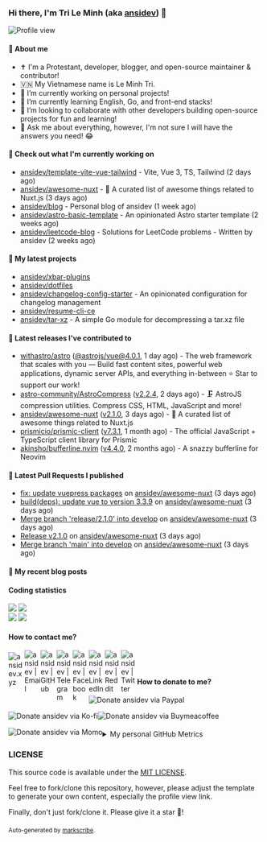 ### Hi there, I'm Tri Le Minh (aka [ansidev][website]) 👋

<img src="https://komarev.com/ghpvc/?username=ansidev" alt="Profile view" />

#### 📕 About me

- ✝️ I'm a Protestant, developer, blogger, and open-source maintainer & contributor!
- 🇻🇳 My Vietnamese name is Le Minh Tri.
- 🔭 I’m currently working on personal projects!
- 🌱 I’m currently learning English, Go, and front-end stacks!
- 👯 I’m looking to collaborate with other developers building open-source projects for fun and learning!
- 💬 Ask me about everything, however, I'm not sure I will have the answers you need! 😂

#### 👷 Check out what I'm currently working on

- [ansidev/template-vite-vue-tailwind](https://github.com/ansidev/template-vite-vue-tailwind) - Vite, Vue 3, TS, Tailwind (2 days ago)
- [ansidev/awesome-nuxt](https://github.com/ansidev/awesome-nuxt) - 🎉 A curated list of awesome things related to Nuxt.js (3 days ago)
- [ansidev/blog](https://github.com/ansidev/blog) - Personal blog of ansidev (1 week ago)
- [ansidev/astro-basic-template](https://github.com/ansidev/astro-basic-template) - An opinionated Astro starter template (2 weeks ago)
- [ansidev/leetcode-blog](https://github.com/ansidev/leetcode-blog) - Solutions for LeetCode problems - Written by ansidev (2 weeks ago)

#### 🌱 My latest projects

- [ansidev/xbar-plugins](https://github.com/ansidev/xbar-plugins)
- [ansidev/dotfiles](https://github.com/ansidev/dotfiles)
- [ansidev/changelog-config-starter](https://github.com/ansidev/changelog-config-starter) - An opinionated configuration for changelog management
- [ansidev/resume-cli-ce](https://github.com/ansidev/resume-cli-ce)
- [ansidev/tar-xz](https://github.com/ansidev/tar-xz) - A simple Go module for decompressing a tar.xz file

#### 🔭 Latest releases I've contributed to

- [withastro/astro](https://github.com/withastro/astro) ([@astrojs/vue@4.0.1](https://github.com/withastro/astro/releases/tag/%40astrojs/vue%404.0.1), 1 day ago) - The web framework that scales with you — Build fast content sites, powerful web applications, dynamic server APIs, and everything in-between ⭐️ Star to support our work!
- [astro-community/AstroCompress](https://github.com/astro-community/AstroCompress) ([v2.2.4](https://github.com/astro-community/AstroCompress/releases/tag/v2.2.4), 2 days ago) - 🗜️ AstroJS compression utilities. Compress CSS, HTML, JavaScript and more!
- [ansidev/awesome-nuxt](https://github.com/ansidev/awesome-nuxt) ([v2.1.0](https://github.com/ansidev/awesome-nuxt/releases/tag/v2.1.0), 3 days ago) - 🎉 A curated list of awesome things related to Nuxt.js
- [prismicio/prismic-client](https://github.com/prismicio/prismic-client) ([v7.3.1](https://github.com/prismicio/prismic-client/releases/tag/v7.3.1), 1 month ago) - The official JavaScript + TypeScript client library for Prismic
- [akinsho/bufferline.nvim](https://github.com/akinsho/bufferline.nvim) ([v4.4.0](https://github.com/akinsho/bufferline.nvim/releases/tag/v4.4.0), 2 months ago) - A snazzy bufferline for Neovim

#### 🔨 Latest Pull Requests I published

- [fix: update vuepress packages](https://github.com/ansidev/awesome-nuxt/pull/207) on [ansidev/awesome-nuxt](https://github.com/ansidev/awesome-nuxt) (3 days ago)
- [build(deps): update vue to version 3.3.9](https://github.com/ansidev/awesome-nuxt/pull/206) on [ansidev/awesome-nuxt](https://github.com/ansidev/awesome-nuxt) (3 days ago)
- [Merge branch 'release/2.1.0' into develop](https://github.com/ansidev/awesome-nuxt/pull/204) on [ansidev/awesome-nuxt](https://github.com/ansidev/awesome-nuxt) (3 days ago)
- [Release v2.1.0](https://github.com/ansidev/awesome-nuxt/pull/203) on [ansidev/awesome-nuxt](https://github.com/ansidev/awesome-nuxt) (3 days ago)
- [Merge branch 'main' into develop](https://github.com/ansidev/awesome-nuxt/pull/202) on [ansidev/awesome-nuxt](https://github.com/ansidev/awesome-nuxt) (3 days ago)

#### 📜 My recent blog posts

<!-- BLOG-POST-LIST:START --><!-- BLOG-POST-LIST:END -->

#### Coding statistics

<img
  src="https://github-profile-summary-cards.vercel.app/api/cards/stats?username=ansidev&theme=github_dark"
  style="display: inline; width: 320px;"
/>
<img
  src="https://github-profile-summary-cards.vercel.app/api/cards/productive-time?username=ansidev&theme=github_dark&utcOffset=7"
  style="display: inline; width: 320px;"
/>
<br />
<img
  src="https://github-profile-summary-cards.vercel.app/api/cards/repos-per-language?username=ansidev&theme=github_dark"
  style="display: inline; width: 320px;"
/>
<img
  src="https://github-profile-summary-cards.vercel.app/api/cards/most-commit-language?username=ansidev&theme=github_dark"
  style="display: inline; width: 320px;"
/>

#### How to contact me?

[<img align="left" width="32px" src="https://ansidev.xyz/pwa-192x192.png"                alt="ansidev.xyz" style="padding-top: 4px;" />][website]
<a href="mailto:ansidev@gmail.com">
 <img align="left" width="32px" src="https://img.icons8.com/fluency/32/gmail-new.png"    alt="ansidev | Email" />
</a>
[<img align="left" width="32px" src="https://img.icons8.com/fluency/32/github.png"       alt="ansidev | GitHub" />][github]
[<img align="left" width="32px" src="https://img.icons8.com/fluency/32/telegram-app.png" alt="ansidev | Telegram" />][telegram]
[<img align="left" width="32px" src="https://img.icons8.com/fluency/32/facebook.png"     alt="ansidev | Facebook" />][facebook]
[<img align="left" width="32px" src="https://img.icons8.com/fluency/32/linkedin.png"     alt="ansidev | LinkedIn" />][linkedin]
[<img align="left" width="32px" src="https://img.icons8.com/fluency/32/reddit.png"       alt="ansidev | Reddit" />][reddit]
[<img align="left" width="32px" src="https://img.icons8.com/fluency/32/twitter.png"      alt="ansidev | Twitter" />][twitter]

<br/>
<br/>

#### How to donate to me?

[<img align="left" height="32px" src="https://www.paypalobjects.com/paypal-ui/logos/svg/paypal-color.svg"  alt="Donate ansidev via Paypal" />][paypal]
[<img align="left" height="32px" src="https://storage.ko-fi.com/cdn/brandasset/kofi_bg_tag_white.png"      alt="Donate ansidev via  Ko-fi" />][kofi]
[<img align="left" height="32px" src="https://cdn.buymeacoffee.com/buttons/v2/default-yellow.png"          alt="Donate ansidev via Buymeacoffee" />][buymeacoffee]
[<img align="left" height="32px" src="https://ansidev.xyz/imgs/momo_icon_rectangle_pinkbg_RGB.png"         alt="Donate ansidev via Momo" />][momo]

<br/>
<br/>

[website]: https://ansidev.xyz/?utm_source=github&utm_medium=readme
[email]: ansidev@gmail.com
[github]: https://github.com/ansidev
[facebook]: https://facebook.com/leminhtri.py
[telegram]: https://t.me/ansidev
[twitter]: https://twitter.com/ansidev
[linkedin]: https://linkedin.com/in/tri-le-minh-1b05bb51/
[reddit]: https://reddit.com/u/ansidev
[paypal]: https://paypal.me/ansidev
[kofi]: https://ko-fi.com/ansidev
[buymeacoffee]: https://buymeacoffee.com/ansidev
[momo]: https://me.momo.vn/ansidev

<br/>
<br/>

<details>
  <summary>My personal GitHub Metrics</summary>
  <br/>
  <img src="./github_metrics_01.svg" />
  <img src="./github_metrics_02.svg" />
</details>

### LICENSE

This source code is available under the [MIT LICENSE](/LICENSE).

Feel free to fork/clone this repository, however, please adjust the template to generate your own content, especially the profile view link.

Finally, don't just fork/clone it. Please give it a star :star2:!

<sub>Auto-generated by [markscribe](https://github.com/muesli/markscribe).</sub>
